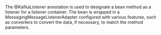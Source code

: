 The @KafkaListener annotation is used to designate a bean method as a listener for a listener container. The bean is wrapped in a MessagingMessageListenerAdapter configured with various features, such as converters to convert the data, if necessary, to match the method parameters.
